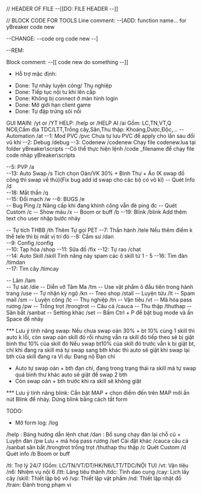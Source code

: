 // HEADER OF FILE
--[[DO: FILE HEADER --]]

// BLOCK CODE FOR TOOLS
Line comment:
--[ADD: function name... for yBreaker
	code new

--CHANGE: 
--code org
  code new
--]

--REM:

Block comment:
--[[ code 
	new 
	do
	something
--]]


- Hỗ trợ mặc định:
+ Done: Tự nhảy luyện công/ Thụ nghiệp
+ Done: Tiếp tục nội tu khi lên cấp
+ Done: Không bị connect ở màn hình login
+ Done: Mở giới hạn client game
+ Done: Tự đập trứng sôi nổi

GUI MAIN: /yt or /YT
HELP: /help or /HELP
AI			 /ai 		Gồm: LC,TN,VT,Q NC6,Cấm địa TDC/LTT,Trồng cây,Săn,Thu thập: Khoáng,Dược,Độc,...
-- Automation    /at
--1: Mod PVC   	 /pvc		Chưa tự lưu PVC để apply cho lần sau đổi vũ khí
--2: Debug    	 /debug
--3: Codenew	 /codenew	Chạy file codenew.lua tại folder yBreaker\scripts
--Có thể thực hiện lệnh /code _filename để chạy file code nháp yBreaker\scripts

--5: PVP		 /a 		
--13: Auto Swap	 /s  		Tích chọn Oản/VK 30% + Bình Thư + Áo (K swap đồ công thì swap về thủ)(Fix bug add id swap cho các bộ có võ kĩ)
-- Quét Info	 /d			
--18: Mắt thần	 /q		
--15: Đổi mạch	 /w
--6: BUGS		 /e  		
-- Bug Ping  	 /z			Nâng cấp khi đang khinh công vẫn đè ping đc
-- Quét Custom	 /c
-- Show máu  	 /x
-- Boom or buff  /b
--19: Blink	 	 /blink     Add thêm text cho user nhập bước nhảy

-- Tự tích THBB  /th 		Thêm Tự gọi PET
--7: Thần hành	 /tele  	Nếu thêm điểm k thể tele thì bị mất vị trí đó
--8: Cầm sư	 /dan		
--9: Config	 	 /config    
--10: Tạp hóa	 /shop
--11: Sữa đồ	 /fix
--12: Tự rao	 /chat		
--14: Auto Skill /skill		Tính năng này spam các ô skill từ 1 - 5
--16: Tìm đàn	 /timdan 	
--17: Tìm cây	 /timcay 	


-- Lãm	 /lam	
-- Tự sát /die
-- Diễn vỡ Tâm Ma		/tm
-- Use vật phẩm ô đầu tiên trong hành trang /use
-- Tự nhận kỳ ngộ 		/kn
-- Treo shop			/stall
-- Luyện tửu			/lt
-- Spam mail			/sm
-- Luyện công			/lc
-- Thụ nghiệp			/tn
-- Vận tiêu				/vt
-- Mã hóa pass rương 	/pw 
-- Trồng trọt			/trongtrot
-- Câu cá				/cauca
-- Thu thập				/thuthap
-- Săn bắt				/sanbat
-- Setting khác			/set
-- Bấm Ctrl + P để bật bug mode và ấn Space để nhảy

*** Lưu ý tính năng swap:
Nếu chưa swap oản 30% + bt 10% cùng 1 skill thì auto k lỗi, còn swap oản skill đó rồi nhưng vẫn ra skill đó tiếp theo sẽ bị giật bình thư 10% của skill đó
Nếu swap bt10% của skill đó trước vẫn k bị giật bt, chỉ khi đang ra skill mà tự swap sang bth khác thì auto sẽ giật khi swap lại bth của skill đang ra
Ví dụ: Đang nộ Đạn chỉ
* Auto tự swap oản + bth đạn chỉ, đang trong trạng thái ra skill mà tự swap quá bình thư khác auto sẽ giật để swap 2 bth
* Còn swap oản + bth trước khi ra skill sẽ không giật

*** Lưu ý tính năng blink: 
Cần bật MAP + chọn điểm đến trên MAP mới ấn nút Blink để nhảy.
Dừng blink bằng cách tắt form

TODO:
- Mở form log: /log

/help : Bảng hướng dẫn lệnh chat
/dan : Bổ sung chạy đàn lại chỗ cũ + Luyện đàn
/pw Lưu + mã hóa pass rương
/set Cài đặt khác
/cauca câu cá
/sanbat săn bắt
/trongtrot trồng trọt
/thuthap thu thập
/c Quét Custom
/d Quét info
/b Boom or buff

/tl: Trợ lý 24/7 (Gồm: LC/TN/VT/DT/HK/N6/LTT/TDC/NỘI TU)
/vt: Vận tiêu
/n6: Nhiệm vụ nội 6
/ltt: Lăng tiêu thành
/tdc: Tình dao cung
/cay: Lịch lấy cây
/skill: Thiết lập bộ võ
/vp: Thiết lập vật phẩm
/nd: Thiết lập nhặt đồ
/train: Đánh trong phạm vi



